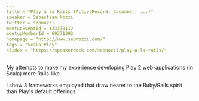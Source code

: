 ```yaml
---
title = "Play à la Rails (ActiveRecord, Cucumber, ...)"
speaker = Sebastian Nozzi
twitter = sebnozzi
meetupEventId = 133130112
meetupMemberId = 69371392
homepage = "http://www.sebnozzi.com/"
tags = "Scala,Play"
slides = "https://speakerdeck.com/sebnozzi/play-a-la-rails/"
---
```

My attempts to make my experience developing Play 2 web-applications (in Scala) more Rails-like.

I show 3 frameworks employed that draw nearer to the Ruby/Rails spirit than Play's default offerings